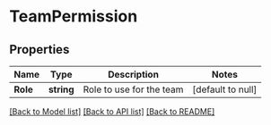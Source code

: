 # TeamPermission

## Properties
Name | Type | Description | Notes
------------ | ------------- | ------------- | -------------
**Role** | **string** | Role to use for the team | [default to null]

[[Back to Model list]](../README.md#documentation-for-models) [[Back to API list]](../README.md#documentation-for-api-endpoints) [[Back to README]](../README.md)


